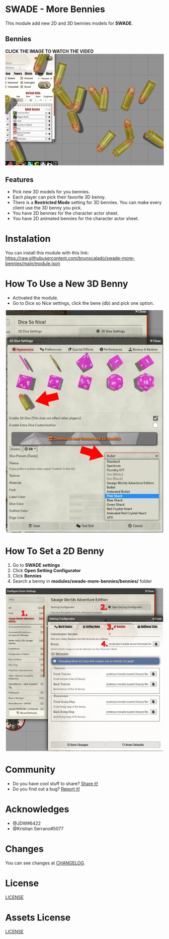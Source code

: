# SWADE - More Bennies
This module add new 2D and 3D bennies models for **SWADE**.

## Bennies
**CLICK THE IMAGE TO WATCH THE VIDEO**
[![Demonstration](docs/docs-thumbnail.webp)](https://youtu.be/k2E7kDZLmFk)

## Features
- Pick new 3D models for you bennies.
- Each player can pick their favorite 3D benny.
- There is a **Restricted Mode** setting for 3D bennies. You can make every client use the 3D benny you pick.
- You have 2D bennies for the character actor sheet.
- You have 2D animated bennies for the character actor sheet.

# Instalation
You can install this module with this link: https://raw.githubusercontent.com/brunocalado/swade-more-bennies/main/module.json

# How To Use a New 3D Benny
- Activated the module. 
- Go to Dice so Nice settings, click the bene (db) and pick one option.

<p align="center">
  <img width="500" src="docs/docs-dsn-settings.webp">
</p>

# How To Set a 2D Benny
1. Go to **SWADE settings**
2. Click **Open Setting Configurator**
3. Click **Bennies**
4. Search a benny in **modules/swade-more-bennies/bennies/** folder

<p align="center">
  <img width="500" src="docs/docs-2d-bennies.webp">
</p>

# Community
- Do you have cool stuff to share? [Share it!](https://github.com/brunocalado/swade-more-bennies/issues)
- Do you find out a bug? [Report it!](https://github.com/brunocalado/swade-more-bennies/issues)

# Acknowledges
- @JDW#6422 
- @Kristian Serrano#5077 

# Changes
You can see changes at [CHANGELOG](CHANGELOG.md).

# License
[LICENSE](LICENSE.md)

# Assets License
[LICENSE](LICENSE_ASSETS.md)